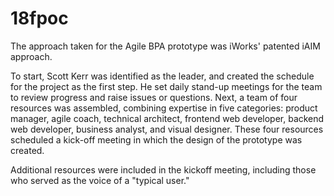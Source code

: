 # 18fpoc
The approach taken for the Agile BPA prototype was iWorks' patented iAIM approach.

To start, Scott Kerr was identified as the leader, and created the schedule for the project as the first step.  He set daily stand-up meetings for the team to review progress and raise issues or questions.  Next, a team of four resources was assembled, combining expertise in five categories: product manager, agile coach, technical architect, frontend web developer, backend web developer, business analyst, and visual designer.  <Add testing into the resource mix> These four resources scheduled a kick-off meeting in which the design of the prototype was created.

Additional resources were included in the kickoff meeting, including those who served as the voice of a "typical user."  
